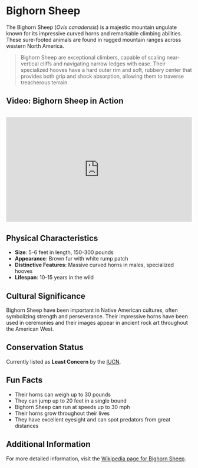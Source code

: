 # Bighorn Sheep

The Bighorn Sheep (*Ovis canadensis*) is a majestic mountain ungulate known for its impressive curved horns and remarkable climbing abilities. These sure-footed animals are found in rugged mountain ranges across western North America.

> Bighorn Sheep are exceptional climbers, capable of scaling near-vertical cliffs and navigating narrow ledges with ease. Their specialized hooves have a hard outer rim and soft, rubbery center that provides both grip and shock absorption, allowing them to traverse treacherous terrain.

## Video: Bighorn Sheep in Action
<div class="video-container" style="position: relative; padding-bottom: 56.25%; height: 0; overflow: hidden; max-width: 100%; margin: 2rem 0;">
    <iframe style="position: absolute; top: 0; left: 0; width: 100%; height: 100%;" 
            src="https://www.youtube.com/embed/zj8istSAMoY" 
            title="Bighorn Sheep in Action" 
            frameborder="0" 
            allow="accelerometer; autoplay; clipboard-write; encrypted-media; gyroscope; picture-in-picture" 
            allowfullscreen>
    </iframe>
</div>

## Physical Characteristics

- **Size**: 5-6 feet in length, 150-300 pounds
- **Appearance**: Brown fur with white rump patch
- **Distinctive Features**: Massive curved horns in males, specialized hooves
- **Lifespan**: 10-15 years in the wild

## Cultural Significance
Bighorn Sheep have been important in Native American cultures, often symbolizing strength and perseverance. Their impressive horns have been used in ceremonies and their images appear in ancient rock art throughout the American West.

## Conservation Status
Currently listed as **Least Concern** by the [IUCN](https://www.iucnredlist.org/species/15735/22146699).

## Fun Facts
- Their horns can weigh up to 30 pounds
- They can jump up to 20 feet in a single bound
- Bighorn Sheep can run at speeds up to 30 mph
- Their horns grow throughout their lives
- They have excellent eyesight and can spot predators from great distances

## Additional Information
For more detailed information, visit the [Wikipedia page for Bighorn Sheep](https://en.wikipedia.org/wiki/Bighorn_sheep). 